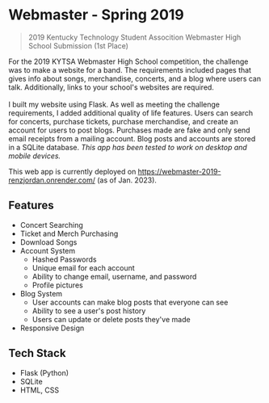# Webmaster - Spring 2019
>2019 Kentucky Technology Student Assocition Webmaster High School Submission (1st Place)

For the 2019 KYTSA Webmaster High School competition, the challenge was to make a website for a band. The requirements included pages that gives info about songs, merchandise, 
concerts, and a blog where users can talk. Additionally, links to your school's websites are required. <br/><br/>
I built my website using Flask. As well as meeting the challenge requirements, I added additional quality of life features. 
Users can search for concerts, purchase tickets, purchase merchandise, and create an account for users to post blogs.
Purchases made are fake and only send email receipts from a mailing account. Blog posts and accounts are stored in a SQLite database.
*This app has been tested to work on desktop and mobile devices.*

This web app is currently deployed on https://webmaster-2019-renzjordan.onrender.com/ (as of Jan. 2023).
<br/>

## Features

* Concert Searching
* Ticket and Merch Purchasing
* Download Songs
* Account System
  * Hashed Passwords
  * Unique email for each account
  * Ability to change email, username, and password
  * Profile pictures
* Blog System
  * User accounts can make blog posts that everyone can see
  * Ability to see a user's post history
  * Users can update or delete posts they've made
* Responsive Design
  
 

## Tech Stack

* Flask (Python)
* SQLite
* HTML, CSS

